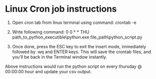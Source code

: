 # Linux Cron job instructions

1. Open cron tab from linux terminal using command: crontab -e

2. Write following command:
0 0 * * THU path_to_python_executible\python.exe file_path\python_script.py

3. Once done, press the ESC key to exit the insert mode, immediately followed by :wq and ENTER keys.
 This will save the crontab files, and you’ll be back in the Terminal window instantly.
 
 
 Above instructions would run the python script on every thursday @ 00:00:00 hour and update your csv output.
